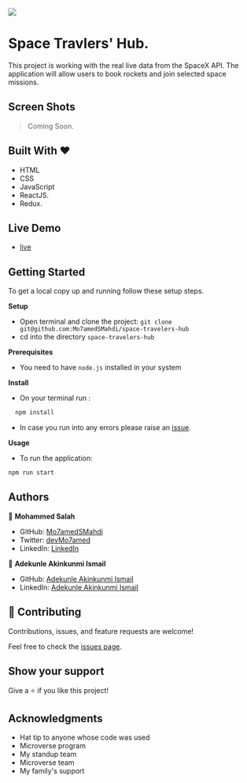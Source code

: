 ![](https://img.shields.io/badge/Microverse-blueviolet)

# Space Travlers' Hub.

This project is working with the real live data from the SpaceX API. The application will allow users to book rockets and join selected space missions.

## Screen Shots

> Coming Soon.

## Built With &hearts;

- HTML
- CSS
- JavaScript
- ReactJS.
- Redux.

## Live Demo

- [live](https://mo7amedsmahdi.github.io/space-travelers-hub/)

## Getting Started

To get a local copy up and running follow these setup steps.

**Setup**

- Open terminal and clone the project: `git clone git@github.com:Mo7amedSMahdi/space-travelers-hub`
- cd into the directory `space-travelers-hub`

**Prerequisites**

- You need to have `node.js` installed in your system

**Install**

- On your terminal run :

```sh
  npm install
```

- In case you run into any errors please raise an [issue](https://github.com/Mo7amedSMahdi/space-travelers-hub/issues).

**Usage**

- To run the application:

```sh
npm run start

```

## Authors

👤 **Mohammed Salah**

- GitHub: [Mo7amedSMahdi](https://github.com/Mo7amedSMahdi)
- Twitter: [devMo7amed](https://twitter.com/devMo7amed)
- LinkedIn: [LinkedIn](https://www.linkedin.com/in/Mo7amedSMahdi/)

👤 **Adekunle Akinkunmi Ismail**

- GitHub: [Adekunle Akinkunmi Ismail](https://github.com/ismailakinkunmi)
- LinkedIn: [Adekunle Akinkunmi Ismail](https://www.linkedin.com/in/adismail4/)

## 🤝 Contributing

Contributions, issues, and feature requests are welcome!

Feel free to check the [issues page](../../issues/).

## Show your support

Give a ⭐️ if you like this project!

## Acknowledgments

- Hat tip to anyone whose code was used
- Microverse program
- My standup team
- Microverse team
- My family's support
